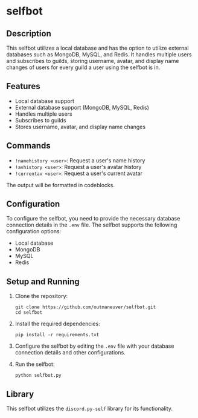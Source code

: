 # selfbot

## Description

This selfbot utilizes a local database and has the option to utilize external databases such as MongoDB, MySQL, and Redis. It handles multiple users and subscribes to guilds, storing username, avatar, and display name changes of users for every guild a user using the selfbot is in.

## Features

- Local database support
- External database support (MongoDB, MySQL, Redis)
- Handles multiple users
- Subscribes to guilds
- Stores username, avatar, and display name changes

## Commands

- `!namehistory <user>`: Request a user's name history
- `!avhistory <user>`: Request a user's avatar history
- `!currentav <user>`: Request a user's current avatar

The output will be formatted in codeblocks.

## Configuration

To configure the selfbot, you need to provide the necessary database connection details in the `.env` file. The selfbot supports the following configuration options:

- Local database
- MongoDB
- MySQL
- Redis

## Setup and Running

1. Clone the repository:
   ```
   git clone https://github.com/outmaneuver/selfbot.git
   cd selfbot
   ```

2. Install the required dependencies:
   ```
   pip install -r requirements.txt
   ```

3. Configure the selfbot by editing the `.env` file with your database connection details and other configurations.

4. Run the selfbot:
   ```
   python selfbot.py
   ```

## Library

This selfbot utilizes the `discord.py-self` library for its functionality.
